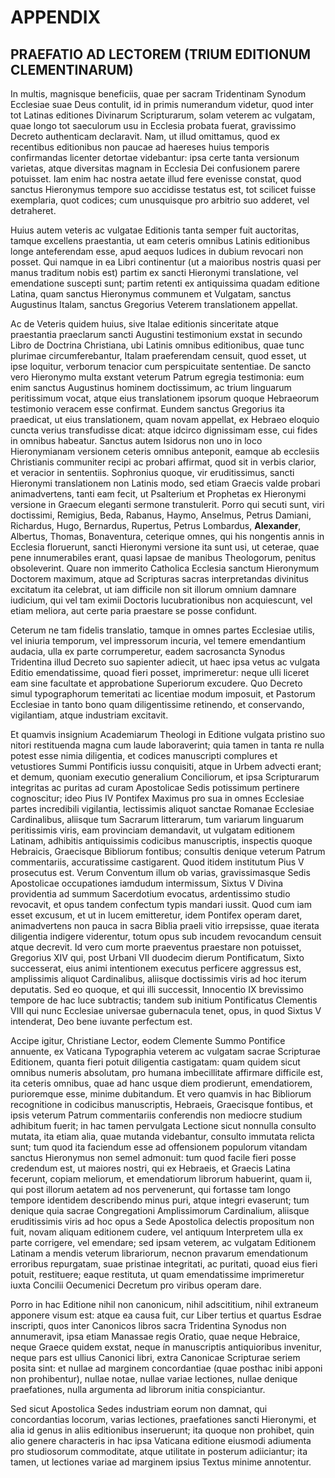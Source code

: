 # APPENDIX

## PRAEFATIO AD LECTOREM (TRIUM EDITIONUM CLEMENTINARUM)

In multis, magnisque beneficiis, quae per sacram Tridentinam Synodum Ecclesiae suae Deus contulit, id in primis numerandum videtur, quod inter tot Latinas editiones Divinarum Scripturarum, solam veterem ac vulgatam, quae longo tot saeculorum usu in Ecclesia probata fuerat, gravissimo Decreto authenticam declaravit. Nam, ut illud omittamus, quod ex recentibus editionibus non paucae ad haereses huius temporis confirmandas licenter detortae videbantur: ipsa certe tanta versionum varietas, atque diversitas magnam in Ecclesia Dei confusionem parere potuisset. Iam enim hac nostra aetate illud fere evenisse constat, quod sanctus Hieronymus tempore suo accidisse testatus est, tot scilicet fuisse exemplaria, quot codices; cum unusquisque pro arbitrio suo adderet, vel detraheret.

Huius autem veteris ac vulgatae Editionis tanta semper fuit auctoritas, tamque excellens praestantia, ut eam ceteris omnibus Latinis editionibus longe anteferendam esse, apud aequos Iudices in dubium revocari non posset. Qui namque in ea Libri continentur (ut a maioribus nostris quasi per manus traditum nobis est) partim ex sancti Hieronymi translatione, vel emendatione suscepti sunt; partim retenti ex antiquissima quadam editione Latina, quam sanctus Hieronymus communem et Vulgatam, sanctus Augustinus Italam, sanctus Gregorius Veterem translationem appellat.

Ac de Veteris quidem huius, sive Italae editionis sinceritate atque praestantia praeclarum sancti Augustini testimonium exstat in secundo Libro de Doctrina Christiana, ubi Latinis omnibus editionibus, quae tunc plurimae circumferebantur, Italam praeferendam censuit, quod esset, ut ipse loquitur, verborum tenacior cum perspicuitate sententiae. De sancto vero Hieronymo multa exstant veterum Patrum egregia testimonia: eum enim sanctus Augustinus hominem doctissimum, ac trium linguarum peritissimum vocat, atque eius translationem ipsorum quoque Hebraeorum testimonio veracem esse confirmat. Eundem sanctus Gregorius ita praedicat, ut eius translationem, quam novam appellat, ex Hebraeo eloquio cuncta verius transfudisse dicat: atque idcirco dignissimam esse, cui fides in omnibus habeatur. Sanctus autem Isidorus non uno in loco Hieronymianam versionem ceteris omnibus anteponit, eamque ab ecclesiis Christianis communiter recipi ac probari affirmat, quod sit in verbis clarior, et veracior in sententiis. Sophronius quoque, vir eruditissimus, sancti Hieronymi translationem non Latinis modo, sed etiam Graecis valde probari animadvertens, tanti eam fecit, ut Psalterium et Prophetas ex Hieronymi versione in Graecum eleganti sermone transtulerit. Porro qui secuti sunt, viri doctissimi, Remigius, Beda, Rabanus, Haymo, Anselmus, Petrus Damiani, Richardus, Hugo, Bernardus, Rupertus, Petrus Lombardus, **Alexander**, Albertus, Thomas, Bonaventura, ceterique omnes, qui his nongentis annis in Ecclesia floruerunt, sancti Hieronymi versione ita sunt usi, ut ceterae, quae pene innumerabiles erant, quasi lapsae de manibus Theologorum, penitus obsoleverint. Quare non immerito Catholica Ecclesia sanctum Hieronymum Doctorem maximum, atque ad Scripturas sacras interpretandas divinitus excitatum ita celebrat, ut iam difficile non sit illorum omnium damnare iudicium, qui vel tam eximii Doctoris lucubrationibus non acquiescunt, vel etiam meliora, aut certe paria praestare se posse confidunt.

Ceterum ne tam fidelis translatio, tamque in omnes partes Ecclesiae utilis, vel iniuria temporum, vel impressorum incuria, vel temere emendantium audacia, ulla ex parte corrumperetur, eadem sacrosancta Synodus Tridentina illud Decreto suo sapienter adiecit, ut haec ipsa vetus ac vulgata Editio emendatissime, quoad fieri posset, imprimeretur: neque ulli liceret eam sine facultate et approbatione Superiorum excudere. Quo Decreto simul typographorum temeritati ac licentiae modum imposuit, et Pastorum Ecclesiae in tanto bono quam diligentissime retinendo, et conservando, vigilantiam, atque industriam excitavit.

Et quamvis insignium Academiarum Theologi in Editione vulgata pristino suo nitori restituenda magna cum laude laboraverint; quia tamen in tanta re nulla potest esse nimia diligentia, et codices manuscripti complures et vetustiores Summi Pontificis iussu conquisiti, atque in Urbem advecti erant; et demum, quoniam executio generalium Conciliorum, et ipsa Scripturarum integritas ac puritas ad curam Apostolicae Sedis potissimum pertinere cognoscitur; ideo Pius IV Pontifex Maximus pro sua in omnes Ecclesiae partes incredibili vigilantia, lectissimis aliquot sanctae Romanae Ecclesiae Cardinalibus, aliisque tum Sacrarum litterarum, tum variarum linguarum peritissimis viris, eam provinciam demandavit, ut vulgatam editionem Latinam, adhibitis antiquissimis codicibus manuscriptis, inspectis quoque Hebraicis, Graecisque Bibliorum fontibus; consultis denique veterum Patrum commentariis, accuratissime castigarent. Quod itidem institutum Pius V prosecutus est. Verum Conventum illum ob varias, gravissimasque Sedis Apostolicae occupationes iamdudum intermissum, Sixtus V Divina providentia ad summum Sacerdotium evocatus, ardentissimo studio revocavit, et opus tandem confectum typis mandari iussit. Quod cum iam esset excusum, et ut in lucem emitteretur, idem Pontifex operam daret, animadvertens non pauca in sacra Biblia praeli vitio irrepsisse, quae iterata diligentia indigere viderentur, totum opus sub incudem revocandum censuit atque decrevit. Id vero cum morte praeventus praestare non potuisset, Gregorius XIV qui, post Urbani VII duodecim dierum Pontificatum, Sixto successerat, eius animi intentionem executus perficere aggressus est, amplissimis aliquot Cardinalibus, aliisque doctissimis viris ad hoc iterum deputatis. Sed eo quoque, et qui illi successit, Innocentio IX brevissimo tempore de hac luce subtractis; tandem sub initium Pontificatus Clementis VIII qui nunc Ecclesiae universae gubernacula tenet, opus, in quod Sixtus V intenderat, Deo bene iuvante perfectum est.

Accipe igitur, Christiane Lector, eodem Clemente Summo Pontifice annuente, ex Vaticana Typographia veterem ac vulgatam sacrae Scripturae Editionem, quanta fieri potuit diligentia castigatam: quam quidem sicut omnibus numeris absolutam, pro humana imbecillitate affirmare difficile est, ita ceteris omnibus, quae ad hanc usque diem prodierunt, emendatiorem, purioremque esse, minime dubitandum. Et vero quamvis in hac Bibliorum recognitione in codicibus manuscriptis, Hebraeis, Graecisque fontibus, et ipsis veterum Patrum commentariis conferendis non mediocre studium adhibitum fuerit; in hac tamen pervulgata Lectione sicut nonnulla consulto mutata, ita etiam alia, quae mutanda videbantur, consulto immutata relicta sunt; tum quod ita faciendum esse ad offensionem populorum vitandam sanctus Hieronymus non semel admonuit: tum quod facile fieri posse credendum est, ut maiores nostri, qui ex Hebraeis, et Graecis Latina fecerunt, copiam meliorum, et emendatiorum librorum habuerint, quam ii, qui post illorum aetatem ad nos pervenerunt, qui fortasse tam longo tempore identidem describendo minus puri, atque integri evaserunt; tum denique quia sacrae Congregationi Amplissimorum Cardinalium, aliisque eruditissimis viris ad hoc opus a Sede Apostolica delectis propositum non fuit, novam aliquam editionem cudere, vel antiquum Interpretem ulla ex parte corrigere, vel emendare; sed ipsam veterem, ac vulgatam Editionem Latinam a mendis veterum librariorum, necnon pravarum emendationum erroribus repurgatam, suae pristinae integritati, ac puritati, quoad eius fieri potuit, restituere; eaque restituta, ut quam emendatissime imprimeretur iuxta Concilii Oecumenici Decretum pro viribus operam dare.

Porro in hac Editione nihil non canonicum, nihil adscititium, nihil extraneum apponere visum est: atque ea causa fuit, cur Liber tertius et quartus Esdrae inscripti, quos inter Canonicos libros sacra Tridentina Synodus non annumeravit, ipsa etiam Manassae regis Oratio, quae neque Hebraice, neque Graece quidem exstat, neque ín manuscriptis antiquioribus invenitur, neque pars est ullius Canonici libri, extra Canonicae Scripturae seriem posita sint: et nullae ad marginem concordantiae (quae posthac inibi apponi non prohibentur), nullae notae, nullae variae lectiones, nullae denique praefationes, nulla argumenta ad librorum initia conspiciantur.

Sed sicut Apostolica Sedes industriam eorum non damnat, qui concordantias locorum, varias lectiones, praefationes sancti Hieronymi, et alia id genus in aliis editionibus inseruerunt; ita quoque non prohibet, quin alio genere characteris in hac ipsa Vaticana editione eiusmodi adiumenta pro studiosorum commoditate, atque utilitate in posterum adiiciantur; ita tamen, ut lectiones variae ad marginem ipsius Textus minime annotentur.
